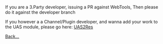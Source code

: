If you are a 3.Party developer, issuing a PR against WebTools, Then please do it against the developer branch

If you however a a Channel/Plugin developer, and wanna add your work to the UAS module, please go here:
[UAS2Res](https://github.com/ukdtom/UAS2Res/wiki)

[Back...](https://github.com/dagalufh/WebTools.bundle/wiki)